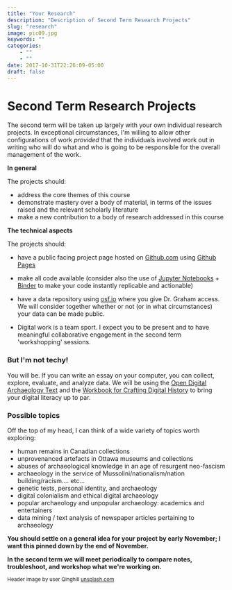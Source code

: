 ```yaml
---
title: "Your Research"
description: "Description of Second Term Research Projects"
slug: "research"
image: pic09.jpg
keywords: ""
categories:
    - ""
    - ""
date: 2017-10-31T22:26:09-05:00
draft: false
---
```


# Second Term Research Projects

The second term will be taken up largely with your own individual research projects. In exceptional circumstances, I'm willing to allow other configurations of work _provided_ that the individuals involved work out in writing who will do what and who is going to be responsible for the overall management of the work.

**In general**

The projects should:

- address the core themes of this course
- demonstrate mastery over a body of material, in terms of the issues raised and the relevant scholarly literature
- make a new contribution to a body of research addressed in this course

**The technical aspects**

The projects should:

- have a public facing project page hosted on [Github.com](http://github.com) using [Github Pages](https://pages.github.com/)
- make all code available (consider also the use of [Jupyter Notebooks](https://jupyter.org/) + [Binder](http://mybinder.org) to make your code instantly replicable and actionable)
- have a data repository using [osf.io](https://osf.io/) where you give Dr. Graham access. We will consider together whether or not (or in what circumstances) your data can be made public.

- Digital work is a team sport. I expect you to be present and to have meaningful collaborative engagement in the second term 'workshopping' sessions.

### But I'm not techy!

You will be. If you can write an essay on your computer, you can collect, explore, evaluate, and analyze data. We will be using the [Open Digital Archaeology Text](http://o-date.github.io) and the [Workbook for Crafting Digital History](http://workbook.craftingdigitalhistory.ca) to bring your digital literacy up to par.

### Possible topics

Off the top of my head, I can think of a wide variety of topics worth exploring:

- human remains in Canadian collections
- unprovenanced artefacts in Ottawa museums and collections
- abuses of archaeological knowledge in an age of resurgent neo-fascism
- archaeology in the service of Mussolini/nationalism/nation building/racism.... etc...
- genetic tests, personal identity, and archaeology
- digital colonialism and ethical digital archaeology
- popular archaeology and unpopular archaeology: academics and entertainers
- data mining / text analysis of newspaper articles pertaining to archaeology

**You should settle on a general idea for your project by early November; I want this pinned down by the end of November.**

**In the second term we will meet periodically to compare notes, troubleshoot, and workshop what we're working on.**

<small> Header image by user Qinghill [unsplash.com](https://unsplash.com/photos/GMU6ldtMxGQ) </small>
